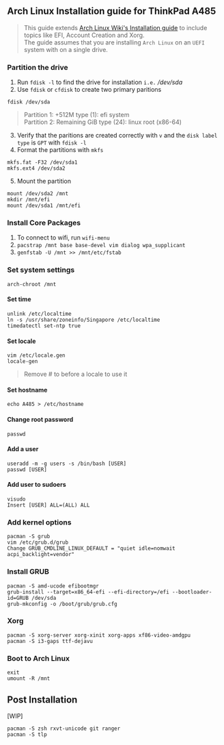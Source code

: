 ## Arch Linux Installation guide for ThinkPad A485

> This guide extends [Arch Linux Wiki's Installation guide](https://wiki.archlinux.org/index.php/Installation_guide) to include topics like EFI, Account Creation and Xorg. <br/>
> The guide assumes that you are installing `Arch Linux` on an `UEFI` system with on a single drive.

### Partition the drive
1. Run `fdisk -l` to find the drive for installation `i.e.` */dev/sda*
2. Use `fdisk` or `cfdisk` to create two primary paritions
```
fdisk /dev/sda
```
> Partition 1: +512M type (1): efi system <br/>
Partition 2: Remaining GiB type (24): linux root (x86-64)

3. Verify that the paritions are created correctly with `v` and the `disk label type` is `GPT` with `fdisk -l`
4. Format the partitions with `mkfs`
```
mkfs.fat -F32 /dev/sda1
mkfs.ext4 /dev/sda2
```
5. Mount the partition
```
mount /dev/sda2 /mnt
mkdir /mnt/efi
mount /dev/sda1 /mnt/efi
```

### Install Core Packages
1. To connect to wifi, run `wifi-menu`
1. `pacstrap /mnt base base-devel vim dialog wpa_supplicant`
1. `genfstab -U /mnt >> /mnt/etc/fstab`

### Set system settings
`arch-chroot /mnt`

#### Set time

```
unlink /etc/localtime
ln -s /usr/share/zoneinfo/Singapore /etc/localtime
timedatectl set-ntp true
```
#### Set locale
```
vim /etc/locale.gen
locale-gen
```
> Remove # to before a locale to use it

#### Set hostname
```
echo A485 > /etc/hostname
```

#### Change root password
```
passwd
```

#### Add a user
```
useradd -m -g users -s /bin/bash [USER]
passwd [USER]
```
#### Add user to sudoers
```
visudo
Insert [USER] ALL=(ALL) ALL
```

### Add kernel options
```
pacman -S grub
vim /etc/grub.d/grub
Change GRUB_CMDLINE_LINUX_DEFAULT = "quiet idle=nomwait acpi_backlight=vendor"
```

### Install GRUB
```
pacman -S amd-ucode efibootmgr
grub-install --target=x86_64-efi --efi-directory=/efi --bootloader-id=GRUB /dev/sda
grub-mkconfig -o /boot/grub/grub.cfg
```

### Xorg
```
pacman -S xorg-server xorg-xinit xorg-apps xf86-video-amdgpu
pacman -S i3-gaps ttf-dejavu
```

### Boot to Arch Linux
```
exit
umount -R /mnt
```

## Post Installation
[WIP]
```
pacman -S zsh rxvt-unicode git ranger
pacman -S tlp
```